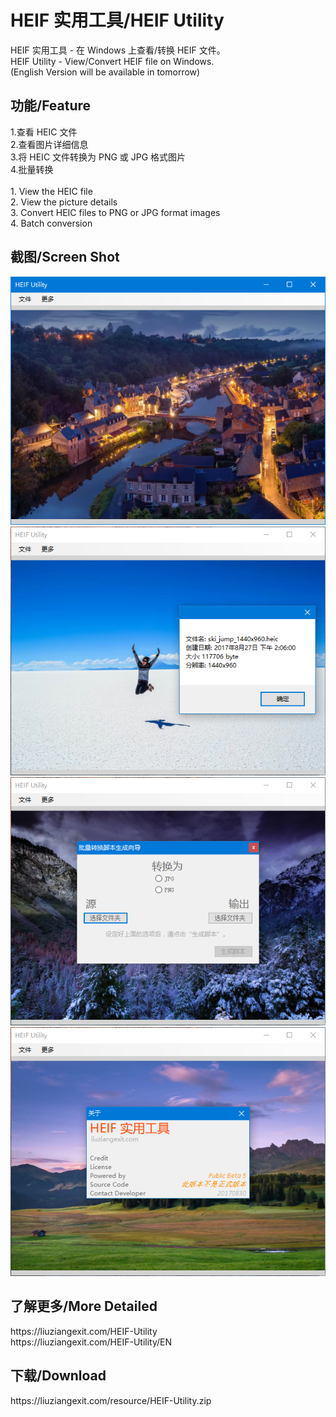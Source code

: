 ﻿# HEIF 实用工具/HEIF Utility
HEIF 实用工具 - 在 Windows 上查看/转换 HEIF 文件。
<br>
HEIF Utility - View/Convert HEIF file on Windows.
<br>
(English Version will be available in tomorrow)
<br>
<h2>功能/Feature</h2>
1.查看 HEIC 文件<br>
2.查看图片详细信息<br>
3.将 HEIC 文件转换为 PNG 或 JPG 格式图片<br>
4.批量转换<br>
<br>
1. View the HEIC file<br>
2. View the picture details<br>
3. Convert HEIC files to PNG or JPG format images<br>
4. Batch conversion
<br>
<h2>截图/Screen Shot</h2>
<img src="/img/HEIFUScreenShot1.PNG"><br>
<img src="/img/HEIFUScreenShot2.PNG"><br>
<img src="/img/HEIFUScreenShot3.PNG"><br>
<img src="/img/HEIFUScreenShot4.PNG">
<br>
<h2>了解更多/More Detailed</h2>
https://liuziangexit.com/HEIF-Utility<br>
https://liuziangexit.com/HEIF-Utility/EN
<h2>下载/Download</h2>
https://liuziangexit.com/resource/HEIF-Utility.zip
